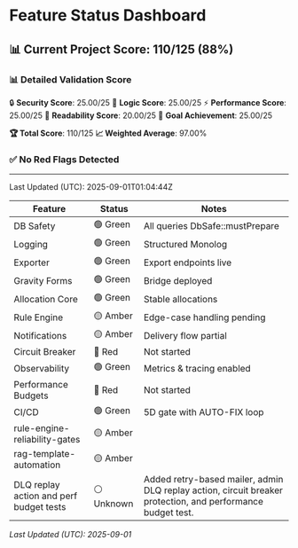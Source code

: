 # Feature Status Dashboard

## 📊 Current Project Score: 110/125 (88%)

### **📊 Detailed Validation Score**
🔒 **Security Score**: 25.00/25
🧠 **Logic Score**: 25.00/25
⚡ **Performance Score**: 25.00/25
📖 **Readability Score**: 20.00/25
🎯 **Goal Achievement**: 25.00/25

**🏆 Total Score**: 110/125
**📈 Weighted Average**: 97.00%

### ✅ No Red Flags Detected

---
Last Updated (UTC): 2025-09-01T01:04:44Z

<!-- AUTO-GEN:RAG START -->
| Feature | Status | Notes |
| --- | --- | --- |
| DB Safety | 🟢 Green | All queries DbSafe::mustPrepare |
| Logging | 🟢 Green | Structured Monolog |
| Exporter | 🟢 Green | Export endpoints live |
| Gravity Forms | 🟢 Green | Bridge deployed |
| Allocation Core | 🟢 Green | Stable allocations |
| Rule Engine | 🟡 Amber | Edge-case handling pending |
| Notifications | 🟡 Amber | Delivery flow partial |
| Circuit Breaker | 🔴 Red | Not started |
| Observability | 🟢 Green | Metrics & tracing enabled |
| Performance Budgets | 🔴 Red | Not started |
| CI/CD | 🟢 Green | 5D gate with AUTO-FIX loop |
| rule-engine-reliability-gates | 🟡 Amber |  |
| rag-template-automation | 🟡 Amber |  |
| DLQ replay action and perf budget tests | ⚪ Unknown | Added retry-based mailer, admin DLQ replay action, circuit breaker protection, and performance budget test. |

_Last Updated (UTC): 2025-09-01_
<!-- AUTO-GEN:RAG END -->
